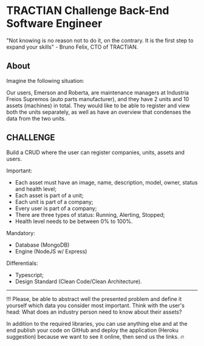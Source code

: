 # TRACTIAN Challenge Back-End Software Engineer 

"Not knowing is no reason not to do it, on the contrary. It is the first step to expand your skills" - Bruno Felix, CTO of TRACTIAN.

## About

Imagine the following situation:

Our users, Emerson and Roberta, are maintenance managers at Industria Freios Supremos (auto parts manufacturer), and they have 2 units and 10 assets (machines) in total. They would like to be able to register and view both the units separately, as well as have an overview that condenses the data from the two units.

## CHALLENGE

Build a CRUD where the user can register companies, units, assets and users.

Important:
- Each asset must have an image, name, description, model, owner, status and health level;
- Each asset is part of a unit;
- Each unit is part of a company;
- Every user is part of a company;
- There are three types of status: Running, Alerting, Stopped;
- Health level needs to be between 0% to 100%.

Mandatory:
- Database (MongoDB)
- Engine (NodeJS w/ Express)

Differentials:
- Typescript;
- Design Standard (Clean Code/Clean Architecture).


<hr>

!!! Please, be able to abstract well the presented problem and define it yourself which data you consider most important. Think with the user's head: What does an industry person need to know about their assets?

In addition to the required libraries, you can use anything else and at the end publish your code on GitHub and deploy the application (Heroku suggestion) because we want to see it online, then send us the links. 🔥
